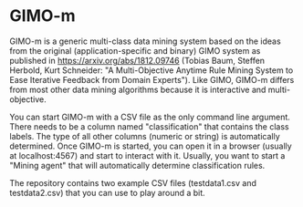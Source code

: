 # GIMO-m

GIMO-m is a generic multi-class data mining system based on the ideas from the original (application-specific and binary) GIMO system as published
in https://arxiv.org/abs/1812.09746 (Tobias Baum, Steffen Herbold, Kurt Schneider: "A Multi-Objective Anytime Rule Mining System to Ease Iterative Feedback from Domain Experts").
Like GIMO, GIMO-m differs from most other data mining algorithms because it is interactive and multi-objective.

You can start GIMO-m with a CSV file as the only command line argument. There needs to be a column named "classification" that contains
the class labels. The type of all other columns (numeric or string) is automatically determined. Once GIMO-m is started, you can open it
in a browser (usually at localhost:4567) and start to interact with it. Usually, you want to start a "Mining agent" that will automatically
determine classification rules.

The repository contains two example CSV files (testdata1.csv and testdata2.csv) that you can use to play around a bit.
